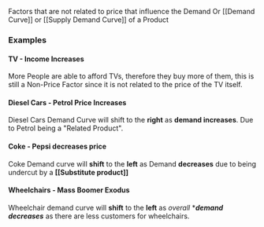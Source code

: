Factors that are not related to price that influence the Demand Or [[Demand Curve]] or [[Supply Demand Curve]] of a Product


### Examples

#### TV - Income Increases
More People are able to afford TVs, therefore they buy more of them, this is still a Non-Price Factor since it is not related to the price of the TV itself.


#### Diesel Cars - Petrol Price Increases
Diesel Cars Demand Curve will shift to the **right** as **demand increases**. Due to Petrol being a "Related Product".


#### Coke - Pepsi decreases price
Coke Demand curve will **shift** to the **left** as Demand **decreases** due to being undercut by a **[[Substitute product]]**


#### Wheelchairs - Mass Boomer Exodus
Wheelchair demand curve will **shift** to the **left** as *overall* ****demand decreases*** as there are less customers for wheelchairs.